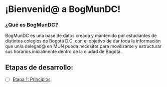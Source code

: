# ¡Bienvenid@ a BogMunDC!

### ¿Qué es BogMunDC?

BogMunDC es una base de datos creada y mantenido por estudiantes de distintos colegios de Bogotá D.C. con el objetivo de dar toda la información que un/a delegad@ en MUN pueda necesitar para movilizarse y estructurar sus horarios inicialmente dentro de la ciudad de Bogotá.

## Etapas de desarrollo:

- [ ] [Etapa 1: Principios](https://github.com/BogMunDC-Dev/BogMunDC/issues/3)
